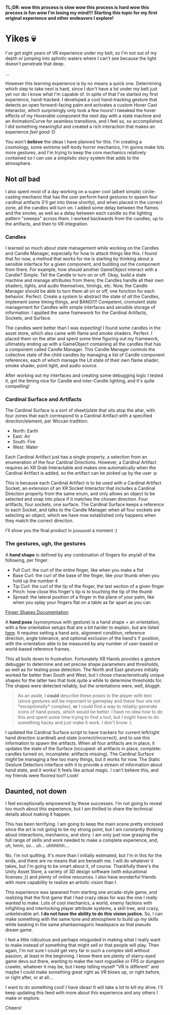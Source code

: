 **TL;DR: wow this process is slow wow this process is hard wow this process is fun wow I'm losing my mind!!! Starting this topic for my first original experience and other endeavors I explore!**

# Yikes &#128128;

I've got eight years of VR experience under my belt, so I'm not out of my depth or jumping into aphotic waters where I can't see because the light doesn't penetrate that deep.

...

However this learning experience is by no means a quick one. Determining which step to take next is hard, since I don't have a lot under my belt just yet nor do I know what I'm capable of. In spite of that I've started my first experience, hand-tracked. I developed a cool hand-tracking gesture that detects an open forward-facing palm and activates a custom Hover Cast Interactor, which surprisingly only took a few hours! I tweaked the hover effects of my Hoverable component the next day with a state machine and an AnimationCurve for seamless transitions, and I feel so, so accomplished. I did something meaningful and created a rich interaction that makes an experience *feel good* :D

<!-- add editor+game view gif of hover cast interactor -->

You won't ***believe*** the ideas I have planned for this. I'm creating a cosmology, some extreme self-body horror mechanics, I'm gonna make lots more gestures, and I'm trying to keep the core mechanics relatively contained so I can use a simplistic story system that adds to the atmosphere.

## Not *all* bad

I also spent most of a day working on a super cool (albeit simple) circle-casting mechanic that has the user perform hand gestures to spawn four cardinal artifacts (I'll get into these shortly), and when placed in the correct zone, all the candles will turn on. I added some delay between the flames and the smoke, as well as a delay between each candle so the lighting pattern "sweeps" across them. I worked backwards from the candles, up to the artifacts, and then to VR integration.

### Candles

I learned so much about state management while working on the Candles and Candle Manager, especially for how to attack things like this. I found that for now, a method that works for me is starting by thinking about a sensible interface for a given component, and building out the component from there. For example, how should another GameObject interact with a Candle? Simple. Tell the Candle to turn on or off. Okay, build a state machine and manage attributes from there; the Candles handle all their own shaders, lights, and audio themselves, timings, etc. Now, the Candle Manager should be able to turn them all on or off, one function for each behavior. Perfect. Create a system to abstract the state of *all* the Candles, implement some timing things, and BANG!!!! Competent, cromulent state management for Candles with simple interfaces and sensible storage of information. I applied the same framework for the Cardinal Artifacts, Sockets, and Surface.

The candles went better than I was expecting! I found some candles in the asset store, which also came with flame and smoke shaders. Perfect. I placed them on the altar and spent some time figuring out my framework, ultimately ending up with a GameObject containing all the candles that has a component called Candle Manager. This Candle Manager controls the collective state of the child candles by managing a list of Candle component references, each of which manage the Lit state of their own flame shader, smoke shader, point light, and audio source.

<!-- insert images of CandleManager and Candle Components -->

After working out my interfaces and creating some debugging logic I tested it, got the timing nice for Candle and inter-Candle lighting, and it's quite compelling!

<!-- insert gif of candles flipping on -->

### Cardinal Surface and Artifacts

The Cardinal Surface is a sort of sheet/plate that sits atop the altar, with four zones that each correspond to a Cardinal Artifact with a specified direction/element, per Wiccan tradition:

- North: Earth
- East: Air
- South: Fire
- West: Water

Each Cardinal Artifact just has a single property, a selection from an enumeration of the four Cardinal Directions. However, a Cardinal Artifact requires an XR Grab Interactable and makes one automatically when the Cardinal Artifact is added, so the artifact can be picked up by the user :p

This is because each Cardinal Artifact is to be used with a Cardinal Artifact Socket, an extension of an XR Socket Interactor that includes a Cardinal Direction property from the same enum, and only allows an object to be selected and snap into place if it matches the chosen direction. Four artifacts, four sockets, one surface. The Cardinal Surface keeps a reference to each Socket, and talks to the Candle Manager when all four sockets are selecting an object, which we have now established only happens when they match the correct direction.

I'll show you the final product in juuuuust a moment :)

### The gestures, ugh, the gestures

A **hand shape** is defined by any combination of fingers for any/all of the following, per finger:

- Full Curl: the curl of the entire finger, like when you make a fist
- Base Curl: the curl of the base of the finger, like your thumb when you hold up the number 4
- Tip Curl: the curl of the tip of the finger, the last section of a given finger
- Pinch: how close this finger's tip is to touching the tip of the thumb
- Spread: the lateral position of a finger in the plane of your palm, like when you splay your fingers flat on a table as far apart as you can

[Finger Shapes Documentation](https://docs.unity3d.com/Packages/com.unity.xr.hands@1.5/manual/gestures/finger-shapes.html)

A **hand pose** (synonymous with gesture) is a hand shape + an orientation, with a few orientation setups that are a bit harder to explain, but are listed [here](https://docs.unity3d.com/Packages/com.unity.xr.hands@1.5/manual/gestures/hand-orientation.html). It requires setting a hand axis, alignment condition, reference direction, angle tolerance, and optional exclusion of the hand's Y position, with the orientation able to be measured by any number of user-based or world-based reference frames.

This all boils down to frustration. Fortunately XR Hands provides a gesture debugger to determine and set precise shape parameters and thresholds, as well as for testing pose detection. The North and East gestures initially worked far better than South and West, but I chose characteristically unique shapes for the latter two that took quite a while to determine thresholds for. The shapes were detected reliably, but the orientations were, well, *bluggh*.

> As an aside, I **could** describe these poses to the player with text (since gestures will be important to gameplay and these four are not \*exceptionally\* complex), **or** I could find a way to reliably generate icons of hand poses, which would be better. I have no idea how to do this and spent some time trying to find a tool, but I might have to do something hacky and just make it work. I don't know :)

I updated the Cardinal Surface script to have trackers for current left/right hand direction (cardinal) and state (correct/incorrect), and to use this information to spawn the artifacts. When all four artifacts are in place, it updates the state of the Surface (occupied: all artifacts in place, complete: candles turned on, incomplete: artifacts missing). The Cardinal Surface *might* be managing a few too many things, but it works for now. The Static Gesture Detectors interface with it to provide a stream of information about hand state, and it works! It feels like actual magic. I can't believe this, and my friends were floored too!! Look!

<!-- insert gif of spawning all four artifacts and turning on the candles -->

## Daunted, not down

I feel exceptionally empowered by these successes. I'm not going to reveal too much about this experience, but I am thrilled to share the technical details about making it happen.

This has been terrifying. I am going to keep the main scene pretty enclosed since the art is not going to be my strong point, but I am constantly thinking about interactions, mechanics, and story. I am only just now grasping the full range of skills and work needed to make a complete experience, and, uh, hmm, so... uh...      uhhhhhh....

No, I'm not quitting. It's more than I initially estimated, but I'm in this for the ends, and there are no means that are beneath me. I will do whatever it takes, but I'm going to be smart about it, of course. Thankfully there's the Unity Asset Store, a variety of 3D design software (with educational licenses ;)) and plenty of online resources. I also have wonderful friends with more capability to realize an artistic vision than I.

This experience was spwaned from starting one arcade-style game, and realizing that the first game that I had crazy ideas for was the one I really wanted to make. Lots of cool mechanics, a world, enemy factions with infighting and interlocking player attribute systems, a skill tree, and crazy, unbelievable art. **I do not have the ability to do this vision justice.** So, I can make something with the same tone and atmosphere to build up my skills while basking in the same phantasmagoric headspace as that pseudo dream game.

I feel a little ridiculous and perhaps misguided in making what I really want to make instead of something that might sell or that people will play. Then again, I'm not sure I could get very far in such a complex skill without passion, at least in the beginning. I know there are plenty of starry-eyed game devs out there, wanting to make the next roguelike or FPS or dungeon crawler, whatever it may be, but I keep telling myself "VR is different" and maybe I could make something great right as VR blows up, or right before, or right after, or at all...

I want to do something cool! I have ideas! It will take a *lot* to kill my drive. I'll keep updating this feed with more about this experience and any others I make or explore.

Cheers!
